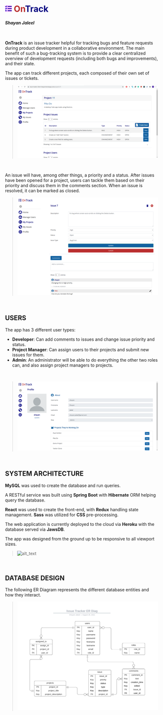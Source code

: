 <h1 style="font-weight: bold"><span style="color:navy;"><img src="readme-res/tasks-solid.svg" style="height: 22px; filter: invert(8%) sepia(61%) saturate(5019%) hue-rotate(234deg) brightness(112%) contrast(123%);">
    <span style="color: #ba2f2f">On</span>Track
</span>
</h1>

#### *Shayan Jaleel*
<br/>

**OnTrack** is an issue tracker helpful for tracking bugs and feature requests during product development in a collaborative environment. The main benefit of such a bug-tracking system is to provide a clear centralized overview of development requests (including both bugs and improvements), and their state.

The app can track different projects, each composed of their own set of issues or tickets.
<br/>

> ![alt_text](readme-res/project-screen.png "image_tooltip")
<br/>

An issue will have, among other things, a priority and a status. After issues have been opened for a project, users can tackle them based on their priority and discuss them in the comments section. When an issue is resolved, it can be marked as closed.
<br/>

> ![alt_text](readme-res/issue-screen.png "image_tooltip")
<br/>

## **USERS**

The app has 3 different user types:

* **Developer**: Can add comments to issues and change issue priority and status.
* **Project Manager**: Can assign users to their projects and submit new issues for them.
* **Admin**: An administrator will be able to do everything the other two roles can, and also assign project managers to projects.
<br/>

> ![alt_text](readme-res/user-profile-screen.png "image_tooltip")
<br/>

## **SYSTEM ARCHITECTURE**

**MySQL** was used to create the database and run queries. 

A RESTful service was built using **Spring Boot** with **Hibernate** ORM helping query the database.

**React** was used to create the front-end, with **Redux** handling state management. **Sass** was utilized for **CSS** pre-processing.

The web application is currently deployed to the cloud via **Heroku** with the database served via **JawsDB**.

The app was designed from the ground up to be responsive to all viewport sizes.
<br/>

> ![alt_text](readme-res/responsive-example.gif "image_tooltip")
<br/>

## **DATABASE DESIGN**

The following ER Diagram represents the different database entities and how they interact.
<br/>

> ![alt_text](readme-res/er-diag.png "image_tooltip")
<br/>
